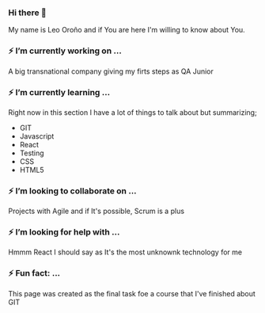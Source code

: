 ### Hi there 👋

My name is Leo Oroño and if You are here I'm willing to know about You.

<!--
**leooronio/leooronio** is a ✨ _special_ ✨ repository because its `README.md` (this file) appears on your GitHub profile.

Here are some ideas to get you started:

- 🔭 I’m currently working on ...
- 🌱 I’m currently learning ...
- 👯 I’m looking to collaborate on ...
- 🤔 I’m looking for help with ...
- 💬 Ask me about ...
- 📫 How to reach me: ...
- 😄 Pronouns: ...
- ⚡ Fun fact: ...
-->
### ⚡ I’m currently working on ...
A big transnational company giving my firts steps as QA Junior

### ⚡ I’m currently learning ...

Right now in this section I have a lot of things to talk about but summarizing;

* GIT
* Javascript
* React
* Testing
* CSS
* HTML5

### ⚡ I’m looking to collaborate on ...

Projects with Agile and if It's possible, Scrum is a plus

### ⚡ I’m looking for help with ...

Hmmm React I should say as It's the most unknownk technology for me

### ⚡ Fun fact: ...

This page was created as the final task foe a course that I've finished about GIT
